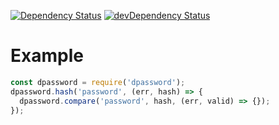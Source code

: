 [![Dependency Status](https://david-dm.org/dnode/dpassword.svg)](https://david-dm.org/dnode/dpassword)
[![devDependency Status](https://david-dm.org/dnode/dpassword/dev-status.svg)](https://david-dm.org/dnode/dpassword#info=devDependencies)

# Example
```javascript
const dpassword = require('dpassword');
dpassword.hash('password', (err, hash) => {
  dpassword.compare('password', hash, (err, valid) => {});
});
```
